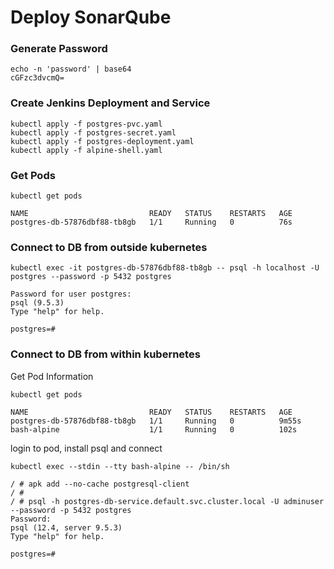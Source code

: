 # Deploy SonarQube

### Generate Password
```
echo -n 'password' | base64
cGFzc3dvcmQ=
```

### Create Jenkins Deployment and Service
```
kubectl apply -f postgres-pvc.yaml
kubectl apply -f postgres-secret.yaml
kubectl apply -f postgres-deployment.yaml
kubectl apply -f alpine-shell.yaml
```

### Get Pods
```
kubectl get pods

NAME                           READY   STATUS    RESTARTS   AGE
postgres-db-57876dbf88-tb8gb   1/1     Running   0          76s
```

### Connect to DB from outside kubernetes
```
kubectl exec -it postgres-db-57876dbf88-tb8gb -- psql -h localhost -U postgres --password -p 5432 postgres

Password for user postgres:
psql (9.5.3)
Type "help" for help.

postgres=# 
```

### Connect to DB from within kubernetes
Get Pod Information
```
kubectl get pods

NAME                           READY   STATUS    RESTARTS   AGE
postgres-db-57876dbf88-tb8gb   1/1     Running   0          9m55s
bash-alpine                    1/1     Running   0          102s
```

login to pod, install psql and connect
```
kubectl exec --stdin --tty bash-alpine -- /bin/sh

/ # apk add --no-cache postgresql-client
/ #
/ # psql -h postgres-db-service.default.svc.cluster.local -U adminuser --password -p 5432 postgres
Password: 
psql (12.4, server 9.5.3)
Type "help" for help.

postgres=# 
```
